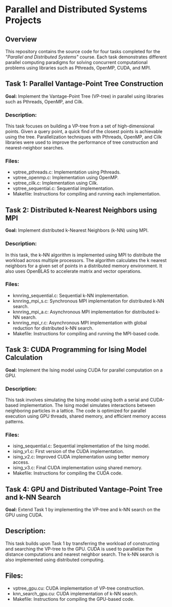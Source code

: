 # Parallel and Distributed Systems Projects

## Overview
This repository contains the source code for four tasks completed for the *"Parallel and Distributed Systems"* course. Each task demonstrates different parallel computing paradigms for solving concurrent computational problems using libraries such as Pthreads, OpenMP, CUDA, and MPI.

## Task 1: Parallel Vantage-Point Tree Construction
**Goal:** Implement the Vantage-Point Tree (VP-tree) in parallel using libraries such as Pthreads, OpenMP, and Cilk.

### Description:
This task focuses on building a VP-tree from a set of high-dimensional points. Given a query point, a quick find of the closest points is achievable using the tree. Parallelization techniques with Pthreads, OpenMP, and Cilk libraries were used to improve the performance of tree construction and nearest-neighbor searches.

### Files:
- vptree_pthreads.c: Implementation using Pthreads.
- vptree_openmp.c: Implementation using OpenMP.
- vptree_cilk.c: Implementation using Cilk.
- vptree_sequential.c: Sequential implementation.
- Makefile: Instructions for compiling and running each implementation.

## Task 2: Distributed k-Nearest Neighbors using MPI
**Goal:** Implement distributed k-Nearest Neighbors (k-NN) using MPI.

### Description:
In this task, the k-NN algorithm is implemented using MPI to distribute the workload across multiple processors. The algorithm calculates the k nearest neighbors for a given set of points in a distributed memory environment. It also uses OpenBLAS to accelerate matrix and vector operations.

### Files:
- knnring_sequential.c: Sequential k-NN implementation.
- knnring_mpi_s.c: Synchronous MPI implementation for distributed k-NN search.
- knnring_mpi_a.c: Asynchronous MPI implementation for distributed k-NN search.
- knnring_mpi_r.c: Asynchronous MPI implementation with global reduction for distributed k-NN search.
- Makefile: Instructions for compiling and running the MPI-based code.

## Task 3: CUDA Programming for Ising Model Calculation
**Goal:** Implement the Ising model using CUDA for parallel computation on a GPU.

### Description:
This task involves simulating the Ising model using both a serial and CUDA-based implementation. The Ising model simulates interactions between neighboring particles in a lattice. The code is optimized for parallel execution using GPU threads, shared memory, and efficient memory access patterns.

### Files:
- ising_sequential.c: Sequential implementation of the Ising model.
- ising_v1.c: First version of the CUDA implementation.
- ising_v2.c: Improved CUDA implementation using better memory access.
- ising_v3.c: Final CUDA implementation using shared memory.
- Makefile: Instructions for compiling the CUDA code.

## Task 4: GPU and Distributed Vantage-Point Tree and k-NN Search
**Goal:** Extend Task 1 by implementing the VP-tree and k-NN search on the GPU using CUDA.

## Description:
This task builds upon Task 1 by transferring the workload of constructing and searching the VP-tree to the GPU. CUDA is used to parallelize the distance computations and nearest neighbor search. The k-NN search is also implemented using distributed computing.

## Files:
- vptree_gpu.cu: CUDA implementation of VP-tree construction.
- knn_search_gpu.cu: CUDA implementation of k-NN search.
- Makefile: Instructions for compiling the GPU-based code.
